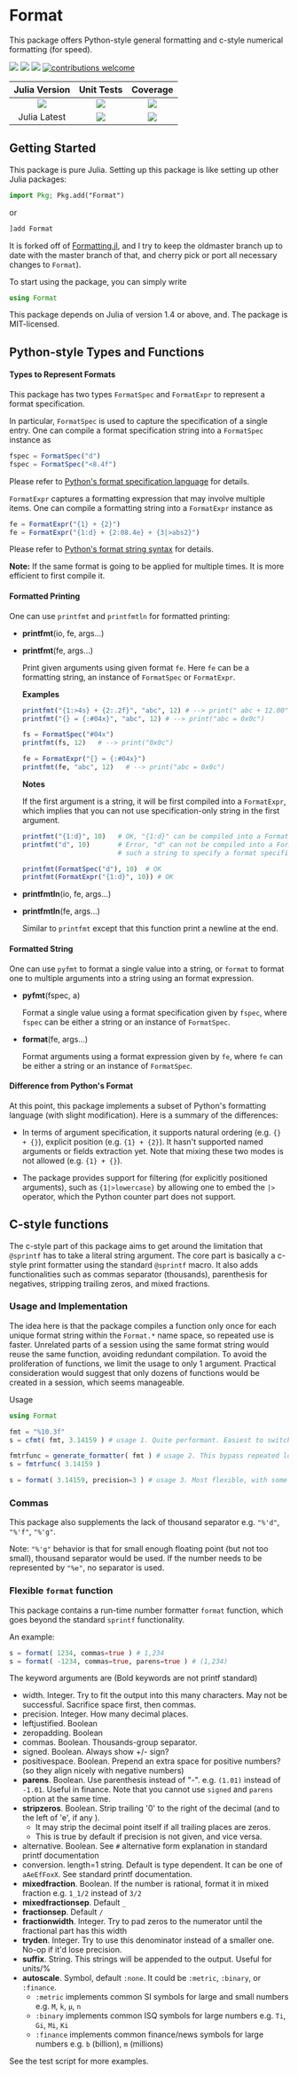 # Format

This package offers Python-style general formatting and c-style numerical formatting (for speed).

[pkg-url]: https://github.com/JuliaString/Format.jl.git

[julia-url]:    https://github.com/JuliaLang/Julia
[julia-release]:https://img.shields.io/github/release/JuliaLang/julia.svg

[release]:      https://img.shields.io/github/release/JuliaString/Format.jl.svg
[release-date]: https://img.shields.io/github/release-date/JuliaString/Format.jl.svg

[license-img]:  http://img.shields.io/badge/license-MIT-brightgreen.svg?style=flat
[license-url]:  LICENSE.md

[gitter-img]:   https://badges.gitter.im/Join%20Chat.svg
[gitter-url]:   https://gitter.im/JuliaString/Lobby?utm_source=badge&utm_medium=badge&utm_campaign=pr-badge

[travis-url]:   https://travis-ci.org/JuliaString/Format.jl
[travis-s-img]: https://travis-ci.org/JuliaString/Format.jl.svg
[travis-m-img]: https://travis-ci.org/JuliaString/Format.jl.svg?branch=master

[codecov-url]:  https://codecov.io/gh/JuliaString/Format.jl
[codecov-img]:  https://codecov.io/gh/JuliaString/Format.jl/branch/master/graph/badge.svg

[contrib]:    https://img.shields.io/badge/contributions-welcome-brightgreen.svg?style=flat

[![][release]][pkg-url] [![][release-date]][pkg-url] [![][license-img]][license-url] [![contributions welcome][contrib]](https://github.com/JuliaString/Format.jl/issues)

| **Julia Version** | **Unit Tests** | **Coverage** |
|:------------------:|:------------------:|:---------------------:|
| [![][julia-release]][julia-url] | [![][travis-s-img]][travis-url] | [![][codecov-img]][codecov-url]
| Julia Latest | [![][travis-m-img]][travis-url] | [![][codecov-img]][codecov-url]

## Getting Started

This package is pure Julia. Setting up this package is like setting up other Julia packages:

```julia
import Pkg; Pkg.add("Format")
```
or
```julia
]add Format
```

It is forked off of [Formatting.jl](https://github.com/JuliaIO/Formatting.jl), and I try to keep the oldmaster branch up to date with the master branch of that, and cherry pick or port all necessary changes to `Format`).

To start using the package, you can simply write

```julia
using Format
```

This package depends on Julia of version 1.4 or above, and. The package is MIT-licensed.


## Python-style Types and Functions

#### Types to Represent Formats

This package has two types `FormatSpec` and `FormatExpr` to represent a format specification.

In particular, `FormatSpec` is used to capture the specification of a single entry. One can compile a format specification string into a `FormatSpec` instance as

```julia
fspec = FormatSpec("d")
fspec = FormatSpec("<8.4f")
```
Please refer to [Python's format specification language](http://docs.python.org/2/library/string.html#formatspec) for details.


`FormatExpr` captures a formatting expression that may involve multiple items. One can compile a formatting string into a `FormatExpr` instance as

```julia
fe = FormatExpr("{1} + {2}")
fe = FormatExpr("{1:d} + {2:08.4e} + {3|>abs2}")
```
Please refer to [Python's format string syntax](http://docs.python.org/2/library/string.html#format-string-syntax) for details.


**Note:** If the same format is going to be applied for multiple times. It is more efficient to first compile it.


#### Formatted Printing

One can use `printfmt` and `printfmtln` for formatted printing:

- **printfmt**(io, fe, args...)

- **printfmt**(fe, args...)

  Print given arguments using given format `fe`. Here `fe` can be a formatting string, an instance of `FormatSpec` or `FormatExpr`.

  **Examples**

  ```julia
  printfmt("{1:>4s} + {2:.2f}", "abc", 12) # --> print(" abc + 12.00")
  printfmt("{} = {:#04x}", "abc", 12) # --> print("abc = 0x0c")

  fs = FormatSpec("#04x")
  printfmt(fs, 12)   # --> print("0x0c")

  fe = FormatExpr("{} = {:#04x}")
  printfmt(fe, "abc", 12)   # --> print("abc = 0x0c")
  ```

  **Notes**

  If the first argument is a string, it will be first compiled into a `FormatExpr`, which implies that you can not use specification-only string in the first argument.

  ```julia
  printfmt("{1:d}", 10)   # OK, "{1:d}" can be compiled into a FormatExpr instance
  printfmt("d", 10)       # Error, "d" can not be compiled into a FormatExpr instance
                          # such a string to specify a format specification for single argument

  printfmt(FormatSpec("d"), 10)  # OK
  printfmt(FormatExpr("{1:d}", 10)) # OK
  ```

- **printfmtln**(io, fe, args...)

- **printfmtln**(fe, args...)

    Similar to `printfmt` except that this function print a newline at the end.

#### Formatted String

One can use `pyfmt` to format a single value into a string, or `format` to format one to multiple arguments into a string using an format expression.

- **pyfmt**(fspec, a)

  Format a single value using a format specification given by `fspec`, where `fspec` can be either a string or an instance of `FormatSpec`.

- **format**(fe, args...)

  Format arguments using a format expression given by `fe`, where `fe` can be either a string or an instance of `FormatSpec`.


#### Difference from Python's Format

At this point, this package implements a subset of Python's formatting language (with slight modification). Here is a summary of the differences:

- In terms of argument specification, it supports natural ordering (e.g. `{} + {}`), explicit position (e.g. `{1} + {2}`). It hasn't supported named arguments or fields extraction yet. Note that mixing these two modes is not allowed (e.g. `{1} + {}`).

- The package provides support for filtering (for explicitly positioned arguments), such as `{1|>lowercase}` by allowing one to embed the `|>` operator, which the Python counter part does not support.

## C-style functions

The c-style part of this package aims to get around the limitation that
`@sprintf` has to take a literal string argument.
The core part is basically a c-style print formatter using the standard
`@sprintf` macro.
It also adds functionalities such as commas separator (thousands), parenthesis for negatives,
stripping trailing zeros, and mixed fractions.

### Usage and Implementation

The idea here is that the package compiles a function only once for each unique
format string within the `Format.*` name space, so repeated use is faster.
Unrelated parts of a session using the same format string would reuse the same
function, avoiding redundant compilation. To avoid the proliferation of
functions, we limit the usage to only 1 argument. Practical consideration
would suggest that only dozens of functions would be created in a session, which
seems manageable.

Usage
```julia
using Format

fmt = "%10.3f"
s = cfmt( fmt, 3.14159 ) # usage 1. Quite performant. Easiest to switch to.

fmtrfunc = generate_formatter( fmt ) # usage 2. This bypass repeated lookup of cached function. Most performant.
s = fmtrfunc( 3.14159 )

s = format( 3.14159, precision=3 ) # usage 3. Most flexible, with some non-printf options. Least performant.
```

### Commas

This package also supplements the lack of thousand separator e.g. `"%'d"`, `"%'f"`, `"%'g"`.

Note: `"%'g"` behavior is that for small enough floating point (but not too small),
thousand separator would be used. If the number needs to be represented by `"%e"`, no
separator is used.

### Flexible `format` function

This package contains a run-time number formatter `format` function, which goes beyond
the standard `sprintf` functionality.

An example:
```julia
s = format( 1234, commas=true ) # 1,234
s = format( -1234, commas=true, parens=true ) # (1,234)
```

The keyword arguments are (Bold keywords are not printf standard)

* width. Integer. Try to fit the output into this many characters. May not be successful.
   Sacrifice space first, then commas.
* precision. Integer. How many decimal places.
* leftjustified. Boolean
* zeropadding. Boolean
* commas. Boolean. Thousands-group separator.
* signed. Boolean. Always show +/- sign?
* positivespace. Boolean. Prepend an extra space for positive numbers? (so they align nicely with negative numbers)
* **parens**. Boolean. Use parenthesis instead of "-". e.g. `(1.01)` instead of `-1.01`. Useful in finance. Note that
  you cannot use `signed` and `parens` option at the same time.
* **stripzeros**. Boolean. Strip trailing '0' to the right of the decimal (and to the left of 'e', if any ).
   * It may strip the decimal point itself if all trailing places are zeros.
   * This is true by default if precision is not given, and vice versa.
* alternative. Boolean. See `#` alternative form explanation in standard printf documentation
* conversion. length=1 string. Default is type dependent. It can be one of `aAeEfFoxX`. See standard
  printf documentation.
* **mixedfraction**. Boolean. If the number is rational, format it in mixed fraction e.g. `1_1/2` instead of `3/2`
* **mixedfractionsep**. Default `_`
* **fractionsep**. Default `/`
* **fractionwidth**. Integer. Try to pad zeros to the numerator until the fractional part has this width
* **tryden**. Integer. Try to use this denominator instead of a smaller one. No-op if it'd lose precision.
* **suffix**. String. This strings will be appended to the output. Useful for units/%
* **autoscale**. Symbol, default `:none`. It could be `:metric`, `:binary`, or `:finance`.
    * `:metric` implements common SI symbols for large and small numbers e.g. `M`, `k`, `μ`, `n`
    * `:binary` implements common ISQ symbols for large numbers e.g. `Ti`, `Gi`, `Mi`, `Ki`
    * `:finance` implements common finance/news symbols for large numbers e.g. `b` (billion), `m` (millions)

See the test script for more examples.
